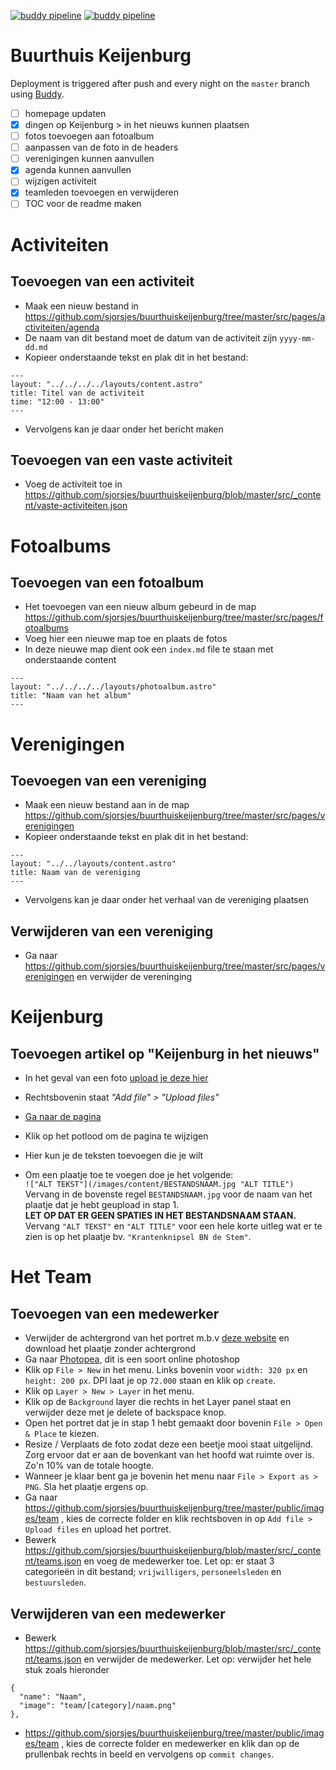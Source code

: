 [![buddy pipeline](https://app.buddy.works/gngr/buurthuiskeijenburg/pipelines/pipeline/239412/badge.svg?token=d3d72e8827c58169036184d335bee7d2428430b826818c01148feec9d41db0f6 "buddy manual pipeline")](https://app.buddy.works/gngr/buurthuiskeijenburg/pipelines/pipeline/239412) [![buddy pipeline](https://app.buddy.works/gngr/buurthuiskeijenburg/pipelines/pipeline/240017/badge.svg?token=d3d72e8827c58169036184d335bee7d2428430b826818c01148feec9d41db0f6 "buddy automatic pipeline")](https://app.buddy.works/gngr/buurthuiskeijenburg/pipelines/pipeline/240017)

# Buurthuis Keijenburg

Deployment is triggered after push and every night on the `master` branch using [Buddy](https://app.buddy.works).

- [ ] homepage updaten
- [x] dingen op Keijenburg > in het nieuws kunnen plaatsen
- [ ] fotos toevoegen aan fotoalbum
- [ ] aanpassen van de foto in de headers
- [ ] verenigingen kunnen aanvullen
- [x] agenda kunnen aanvullen
- [ ] wijzigen activiteit
- [x] teamleden toevoegen en verwijderen
- [ ] TOC voor de readme maken

# Activiteiten
## Toevoegen van een activiteit

- Maak een nieuw bestand in https://github.com/sjorsjes/buurthuiskeijenburg/tree/master/src/pages/activiteiten/agenda
- De naam van dit bestand moet de datum van de activiteit zijn `yyyy-mm-dd.md`
- Kopieer onderstaande tekst en plak dit in het bestand:
```
---
layout: "../../../../layouts/content.astro"
title: Titel van de activiteit
time: "12:00 - 13:00"
---
```
- Vervolgens kan je daar onder het bericht maken

## Toevoegen van een vaste activiteit
- Voeg de activiteit toe in https://github.com/sjorsjes/buurthuiskeijenburg/blob/master/src/_content/vaste-activiteiten.json

# Fotoalbums
## Toevoegen van een fotoalbum

- Het toevoegen van een nieuw album gebeurd in de map https://github.com/sjorsjes/buurthuiskeijenburg/tree/master/src/pages/fotoalbums
- Voeg hier een nieuwe map toe en plaats de fotos
- In deze nieuwe map dient ook een `index.md` file te staan met onderstaande content
```
---
layout: "../../../../layouts/photoalbum.astro"
title: "Naam van het album"
---
```


# Verenigingen
## Toevoegen van een vereniging

- Maak een nieuw bestand aan in de map https://github.com/sjorsjes/buurthuiskeijenburg/tree/master/src/pages/verenigingen
- Kopieer onderstaande tekst en plak dit in het bestand:
```
---
layout: "../../layouts/content.astro"
title: Naam van de vereniging
---
```
- Vervolgens kan je daar onder het verhaal van de vereniging plaatsen

## Verwijderen van een vereniging
- Ga naar https://github.com/sjorsjes/buurthuiskeijenburg/tree/master/src/pages/verenigingen en verwijder de vereninging


# Keijenburg
## Toevoegen artikel op "Keijenburg in het nieuws"

* In het geval van een foto [upload je deze hier](https://github.com/sjorsjes/buurthuiskeijenburg/tree/master/public/images)
* Rechtsbovenin staat _"Add file" > "Upload files"_

* [Ga naar de pagina](https://github.com/sjorsjes/buurthuiskeijenburg/blob/master/src/pages/keijenburg/in-het-nieuws.md)
* Klik op het potlood om de pagina te wijzigen
* Hier kun je de teksten toevoegen die je wilt
* Om een plaatje toe te voegen doe je het volgende:  
`!["ALT TEKST"](/images/content/BESTANDSNAAM.jpg "ALT TITLE")`  
Vervang in de bovenste regel `BESTANDSNAAM.jpg` voor de naam van het plaatje dat je hebt geupload in stap 1.  
**LET OP DAT ER GEEN SPATIES IN HET BESTANDSNAAM STAAN.**  
Vervang `"ALT TEKST"` en `"ALT TITLE"` voor een hele korte uitleg wat er te zien is op het plaatje bv. `"Krantenknipsel BN de Stem"`.

# Het Team
## Toevoegen van een medewerker

- Verwijder de achtergrond van het portret m.b.v [deze website](https://www.remove.bg/) en download het plaatje zonder achtergrond
- Ga naar [Photopea](https://www.photopea.com/), dit is een soort online photoshop
- Klik op `File > New` in het menu. Links bovenin voor `width: 320 px` en `height: 200 px`. DPI laat je op `72.000` staan en klik op `create`.
- Klik op `Layer > New > Layer` in het menu.
- Klik op de `Background` layer die rechts in het Layer panel staat en verwijder deze met je delete of backspace knop.
- Open het portret dat je in stap 1 hebt gemaakt door bovenin `File > Open & Place` te kiezen.
- Resize / Verplaats de foto zodat deze een beetje mooi staat uitgelijnd. Zorg ervoor dat er aan de bovenkant van het hoofd wat ruimte over is. Zo'n 10% van de totale hoogte.
- Wanneer je klaar bent ga je bovenin het menu naar `File > Export as > PNG`. Sla het plaatje ergens op.
- Ga naar https://github.com/sjorsjes/buurthuiskeijenburg/tree/master/public/images/team , kies de correcte folder en klik rechtsboven in op `Add file > Upload files` en upload het portret.
- Bewerk https://github.com/sjorsjes/buurthuiskeijenburg/blob/master/src/_content/teams.json en voeg de medewerker toe. Let op: er staat 3 categorieën in dit bestand; `vrijwilligers`, `personeelsleden` en `bestuursleden`.

## Verwijderen van een medewerker
- Bewerk https://github.com/sjorsjes/buurthuiskeijenburg/blob/master/src/_content/teams.json en verwijder de medewerker. Let op: verwijder het hele stuk zoals hieronder
```
{
  "name": "Naam",
  "image": "team/[category]/naam.png"
},
```
- https://github.com/sjorsjes/buurthuiskeijenburg/tree/master/public/images/team , kies de correcte folder en medewerker en klik dan op de prullenbak rechts in beeld en vervolgens op `commit changes`.

